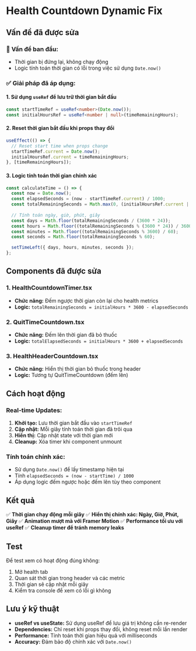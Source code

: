 # Health Countdown Dynamic Fix

## Vấn đề đã được sửa

### 🔧 **Vấn đề ban đầu:**
- Thời gian bị đứng lại, không chạy động
- Logic tính toán thời gian có lỗi trong việc sử dụng `Date.now()`

### ✅ **Giải pháp đã áp dụng:**

#### 1. **Sử dụng `useRef` để lưu trữ thời gian bắt đầu**
```typescript
const startTimeRef = useRef<number>(Date.now());
const initialHoursRef = useRef<number | null>(timeRemainingHours);
```

#### 2. **Reset thời gian bắt đầu khi props thay đổi**
```typescript
useEffect(() => {
  // Reset start time when props change
  startTimeRef.current = Date.now();
  initialHoursRef.current = timeRemainingHours;
}, [timeRemainingHours]);
```

#### 3. **Logic tính toán thời gian chính xác**
```typescript
const calculateTime = () => {
  const now = Date.now();
  const elapsedSeconds = (now - startTimeRef.current) / 1000;
  const totalRemainingSeconds = Math.max(0, (initialHoursRef.current || 0) * 3600 - elapsedSeconds);
  
  // Tính toán ngày, giờ, phút, giây
  const days = Math.floor(totalRemainingSeconds / (3600 * 24));
  const hours = Math.floor((totalRemainingSeconds % (3600 * 24)) / 3600);
  const minutes = Math.floor((totalRemainingSeconds % 3600) / 60);
  const seconds = Math.floor(totalRemainingSeconds % 60);

  setTimeLeft({ days, hours, minutes, seconds });
};
```

## Components đã được sửa

### 1. **HealthCountdownTimer.tsx**
- **Chức năng:** Đếm ngược thời gian còn lại cho health metrics
- **Logic:** `totalRemainingSeconds = initialHours * 3600 - elapsedSeconds`

### 2. **QuitTimeCountdown.tsx**
- **Chức năng:** Đếm lên thời gian đã bỏ thuốc
- **Logic:** `totalElapsedSeconds = initialHours * 3600 + elapsedSeconds`

### 3. **HealthHeaderCountdown.tsx**
- **Chức năng:** Hiển thị thời gian bỏ thuốc trong header
- **Logic:** Tương tự QuitTimeCountdown (đếm lên)

## Cách hoạt động

### **Real-time Updates:**
1. **Khởi tạo:** Lưu thời gian bắt đầu vào `startTimeRef`
2. **Cập nhật:** Mỗi giây tính toán thời gian đã trôi qua
3. **Hiển thị:** Cập nhật state với thời gian mới
4. **Cleanup:** Xóa timer khi component unmount

### **Tính toán chính xác:**
- Sử dụng `Date.now()` để lấy timestamp hiện tại
- Tính `elapsedSeconds = (now - startTime) / 1000`
- Áp dụng logic đếm ngược hoặc đếm lên tùy theo component

## Kết quả

✅ **Thời gian chạy động mỗi giây**
✅ **Hiển thị chính xác: Ngày, Giờ, Phút, Giây**
✅ **Animation mượt mà với Framer Motion**
✅ **Performance tối ưu với useRef**
✅ **Cleanup timer để tránh memory leaks**

## Test

Để test xem có hoạt động đúng không:
1. Mở health tab
2. Quan sát thời gian trong header và các metric
3. Thời gian sẽ cập nhật mỗi giây
4. Kiểm tra console để xem có lỗi gì không

## Lưu ý kỹ thuật

- **useRef vs useState:** Sử dụng useRef để lưu giá trị không cần re-render
- **Dependencies:** Chỉ reset khi props thay đổi, không reset mỗi lần render
- **Performance:** Tính toán thời gian hiệu quả với milliseconds
- **Accuracy:** Đảm bảo độ chính xác với `Date.now()` 